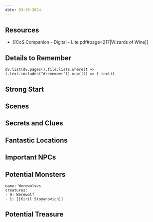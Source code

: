 ```yaml
---
date: 03-30-2024
---
```

## Resources
- [[CoS Companion - Digital - Lite.pdf#page=217|Wizards of Wine]]

## Details to Remember
```dataviewjs
dv.list(dv.pages().file.lists.where(t => t.text.includes("#remember")).map((t) => t.text))
```
## Strong Start  


## Scenes  


## Secrets and Clues  


## Fantastic Locations  


## Important NPCs  


## Potential Monsters  
```encounter-table
name: Werewolves
creatures:
- 9: Werewolf
- 1: [[Kiril Stoyanovich]] 
```

## Potential Treasure  
